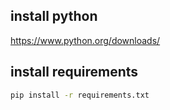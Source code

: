 ## install python
https://www.python.org/downloads/

## install requirements
```bash
pip install -r requirements.txt
```
